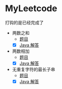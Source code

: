 # MyLeetcode

打钩的是已经完成了

- 两数之和
    - [题目](./src/main/java/com/xiaojinzi/question/两数之和.md)
    - [x] [Java 解答](./src/main/java/com/xiaojinzi/两数之和.java)
- 两数相加
    - [题目](./src/main/java/com/xiaojinzi/question/两数相加.md)
    - [x] [Java 解答](./src/main/java/com/xiaojinzi/两数相加.java)
- 无重复字符的最长子串
    - [题目](./src/main/java/com/xiaojinzi/question/无重复字符的最长子串.md)
    - [x] [Java 解答](./src/main/java/com/xiaojinzi/无重复字符的最长子串.java)